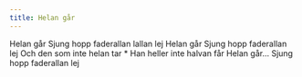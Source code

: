 ```yaml
---
title: Helan går
---
```


Helan går
Sjung hopp faderallan lallan lej
Helan går
Sjung hopp faderallan lej
Och den som inte helan tar *
Han heller inte halvan får
Helan går...
Sjung hopp faderallan lej